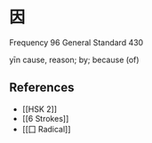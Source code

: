# 因
Frequency 96
General Standard 430

yīn
cause, reason; by; because (of)

## References
- [[HSK 2]]
- [[6 Strokes]]
- [[囗 Radical]]